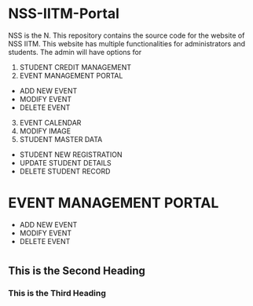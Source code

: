 # NSS-IITM-Portal
NSS is the N. This repository contains the source code for the website of NSS IITM. This website has multiple functionalities for administrators and students.
The admin will have options for 
1. STUDENT CREDIT MANAGEMENT
2. EVENT MANAGEMENT PORTAL
*	ADD NEW EVENT
*	MODIFY EVENT
*	DELETE EVENT
3. EVENT CALENDAR
4. MODIFY IMAGE
5. STUDENT MASTER DATA
*	STUDENT NEW REGISTRATION
*	UPDATE STUDENT DETAILS
*	DELETE STUDENT RECORD


# EVENT MANAGEMENT PORTAL
* ADD NEW EVENT
* MODIFY EVENT
* DELETE EVENT
#


## This is the Second Heading

### This is the Third Heading

